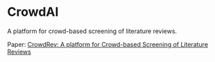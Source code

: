 # CrowdAI

A platform for crowd-based screening of literature reviews.

Paper: [CrowdRev: A platform for Crowd-based Screening of Literature Reviews](https://arxiv.org/abs/1805.12376)
